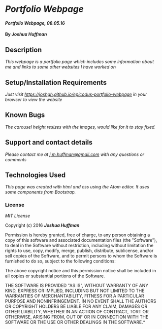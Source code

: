 # _Portfolio Webpage_

#### _Portfolio Webpage, 08.05.16_

#### By _**Joshua Huffman**_

## Description

_This webpage is a portfolio page which includes some information about me and links to some other websites I have worked on_

## Setup/Installation Requirements

_Just visit https://joshgh.github.io/epicodus-portfolio-webpage in your browser to view the website_

## Known Bugs

_The carousel height resizes with the images, would like for it to stay fixed._

## Support and contact details

_Please contact me at j.m.huffman@gmail.com with any questions or comments_

## Technologies Used

_This page was created with html and css using the Atom editor.  It uses some components from Bootstrap._

### License

*MIT License*

Copyright (c) 2016 **_Joshua Huffman_**

Permission is hereby granted, free of charge, to any person obtaining a copy
of this software and associated documentation files (the "Software"), to deal
in the Software without restriction, including without limitation the rights
to use, copy, modify, merge, publish, distribute, sublicense, and/or sell
copies of the Software, and to permit persons to whom the Software is
furnished to do so, subject to the following conditions:

The above copyright notice and this permission notice shall be included in all
copies or substantial portions of the Software.

THE SOFTWARE IS PROVIDED "AS IS", WITHOUT WARRANTY OF ANY KIND, EXPRESS OR
IMPLIED, INCLUDING BUT NOT LIMITED TO THE WARRANTIES OF MERCHANTABILITY,
FITNESS FOR A PARTICULAR PURPOSE AND NONINFRINGEMENT. IN NO EVENT SHALL THE
AUTHORS OR COPYRIGHT HOLDERS BE LIABLE FOR ANY CLAIM, DAMAGES OR OTHER
LIABILITY, WHETHER IN AN ACTION OF CONTRACT, TORT OR OTHERWISE, ARISING FROM,
OUT OF OR IN CONNECTION WITH THE SOFTWARE OR THE USE OR OTHER DEALINGS IN THE
SOFTWARE.*
